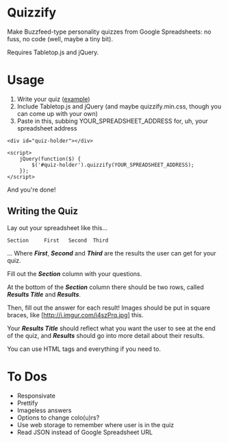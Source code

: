 Quizzify
=========

Make Buzzfeed-type personality quizzes from Google Spreadsheets: no fuss, no code (well, maybe a tiny bit).

Requires Tabletop.js and jQuery.

Usage
========

1. Write your quiz (<a href="https://docs.google.com/spreadsheets/d/1v8HD8KrmIIyt_qgPCxBG6N0XNnmwJbDrUQEfVE7aPK8/pubhtml" target="_blank">example</a>)
2. Include Tabletop.js and jQuery (and maybe quizzify.min.css, though you can come up with your own)
3. Paste in this, subbing YOUR_SPREADSHEET_ADDRESS for, uh, your spreadsheet address

```
<div id="quiz-holder"></div>

<script>
    jQuery(function($) {
        $('#quiz-holder').quizzify(YOUR_SPREADSHEET_ADDRESS);
    });
</script>
```

And you're done!

Writing the Quiz
------

Lay out your spreadsheet like this... 

```
Section     First   Second  Third
```

... Where ***First***, ***Second*** and ***Third*** are the results the user can get for your quiz.

Fill out the ***Section*** column with your questions.

At the bottom of the ***Section*** column there should be two rows, called ***Results Title*** and ***Results***.

Then, fill out the answer for each result! Images should be put in square braces, like [http://i.imgur.com/i4szPrq.jpg] this.

Your ***Results Title*** should reflect what you want the user to see at the end of the quiz, and ***Results*** should go into more detail about their results.

You can use HTML tags and everything if you need to.

To Dos 
========

* Responsivate
* Prettify
* Imageless answers
* Options to change colo(u)rs?
* Use web storage to remember where user is in the quiz
* Read JSON instead of Google Spreadsheet URL
